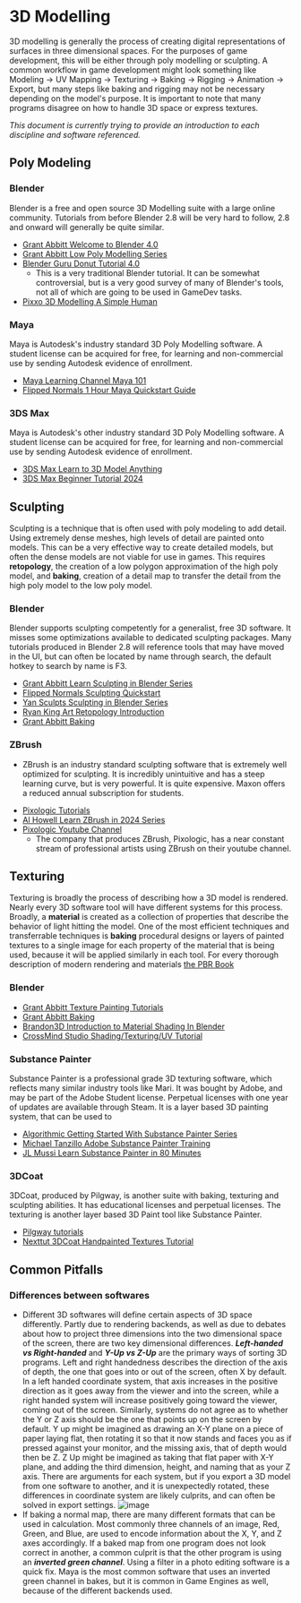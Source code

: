 # 3D Modelling

3D modelling is generally the process of creating digital representations of surfaces in three dimensional spaces. For the purposes of game development, this will be either through poly modelling or sculpting.
A common workflow in game development might look something like Modeling -> UV Mapping -> Texturing -> Baking -> Rigging -> Animation -> Export, but many steps like baking and rigging may not be necessary depending on the model's purpose.
It is important to note that many programs disagree on how to handle 3D space or express textures.

*This document is currently trying to provide an introduction to each discipline and software referenced.*

## Poly Modeling
### Blender 
Blender is a free and open source 3D Modelling suite with a large online community. Tutorials from before Blender 2.8 will be very hard to follow, 2.8 and onward will generally be quite similar.
- [Grant Abbitt Welcome to Blender 4.0](https://www.youtube.com/watch?v=lLqep5Q4MiI)
- [Grant Abbitt Low Poly Modelling Series](https://www.youtube.com/playlist?list=PLn3ukorJv4vsPy9J9x4--pat6jaPqNm11)
- [Blender Guru Donut Tutorial 4.0](https://www.youtube.com/playlist?list=PLjEaoINr3zgEPv5y--4MKpciLaoQYZB1Z)
  - This is a very traditional Blender tutorial. It can be somewhat controversial, but is a very good survey of many of Blender's tools, not all of which are going to be used in GameDev tasks.
- [Pixxo 3D Modelling A Simple Human](https://www.youtube.com/watch?v=9xAumJRKV6A)
### Maya
Maya is Autodesk's industry standard 3D Poly Modelling software. A student license can be acquired for free, for learning and non-commercial use by sending Autodesk evidence of enrollment.
- [Maya Learning Channel Maya 101](https://www.youtube.com/playlist?list=PLD8E5717592CF5C26)
- [Flipped Normals 1 Hour Maya Quickstart Guide](https://www.youtube.com/watch?v=kYQ98Q5UmNo)
### 3DS Max
Maya is Autodesk's other industry standard 3D Poly Modelling software. A student license can be acquired for free, for learning and non-commercial use by sending Autodesk evidence of enrollment. 
- [3DS Max Learn to 3D Model Anything](https://www.youtube.com/watch?v=q2QGaKCyCBM)
- [3DS Max Beginner Tutorial 2024](https://www.youtube.com/watch?v=gVTkLG5EaLE)
## Sculpting
Sculpting is a technique that is often used with poly modeling to add detail. Using extremely dense meshes, high levels of detail are painted onto models. This can be a very effective way to create detailed models, but often the dense models are not viable for use in games. This requires **retopology**, the creation of a low polygon approximation of the high poly model, and **baking**, creation of a detail map to transfer the detail from the high poly model to the low poly model.
### Blender
  Blender supports sculpting competently for a generalist, free 3D software. It misses some optimizations available to dedicated sculpting packages. Many tutorials produced in Blender 2.8 will reference tools that may have moved in the UI, but can often be located by name through search, the default hotkey to search by name is F3.
- [Grant Abbitt Learn Sculpting in Blender Series](https://www.youtube.com/playlist?list=PLn3ukorJv4vvJM7tvjet4PP-LVjJx13oB)
- [Flipped Normals Sculpting Quickstart](https://www.youtube.com/watch?v=Cmi0KoFtc-4)
- [Yan Sculpts Sculpting in Blender Series](https://www.youtube.com/playlist?list=PLvPwLecDlWRCXSVh0nskG810BAerdz9DW)
- [Ryan King Art Retopology Introduction](https://www.youtube.com/watch?v=1myOZaxtHes)
- [Grant Abbitt Baking](https://www.youtube.com/watch?v=MUTdHgif65g)
### ZBrush
* ZBrush is an industry standard sculpting software that is extremely well optimized for sculpting. It is incredibly unintuitive and has a steep learning curve, but is very powerful. It is quite expensive. Maxon offers a reduced annual subscription for students.
- [Pixologic Tutorials](https://zclassroom.com/zclassroom/workshop/getting-started-with-maxon-zbrush)
- [Al Howell Learn ZBrush in 2024 Series](https://www.youtube.com/playlist?list=PLPczLadouqi-wLOizlZHAOLbfEas5Xc0L)
- [Pixologic Youtube Channel](https://www.youtube.com/@MaxonZBrush)
    - The company that produces ZBrush, Pixologic, has a near constant stream of professional artists using ZBrush on their youtube channel.
## Texturing
Texturing is broadly the process of describing how a 3D model is rendered. Nearly every 3D software tool will have different systems for this process. Broadly, a **material** is created as a collection of properties that describe the behavior of light hitting the model. One of the most efficient techniques and transferrable techniques is **baking** procedural designs or layers of painted textures to a single image for each property of the material that is being used, because it will be applied similarly in each tool. For every thorough description of modern rendering and materials [the PBR Book](https://pbr-book.org/)
### Blender
- [Grant Abbitt Texture Painting Tutorials](https://www.youtube.com/playlist?list=PLn3ukorJv4vtvjZvdiOeoSA5kBohtnDOF)
- [Grant Abbitt Baking](https://www.youtube.com/watch?v=MUTdHgif65g)
- [Brandon3D Introduction to Material Shading In Blender](https://www.youtube.com/watch?v=Wg244y2f9Fw&t=35s)
- [CrossMind Studio Shading/Texturing/UV Tutorial](https://www.youtube.com/watch?v=qsXlL1WXEQA)
### Substance Painter
Substance Painter is a professional grade 3D texturing software, which reflects many similar industry tools like Mari. It was bought by Adobe, and may be part of the Adobe Student license. Perpetual licenses with one year of updates are available through Steam. It is a layer based 3D painting system, that can be used to 
- [Algorithmic Getting Started With Substance Painter Series](https://www.y+outube.com/playlist?list=PLB0wXHrWAmCwnqWfKdGEmbtSKN2EzvLrY)
- [Michael Tanzillo Adobe Substance Painter Training](https://www.youtube.com/playlist?list=PLfAG6wq8HC-9CP7VoTHwGvGWJtcScHLYP)
- [JL Mussi Learn Substance Painter in 80 Minutes](https://www.youtube.com/watch?v=s2MOx1Iteik)
### 3DCoat
3DCoat, produced by Pilgway, is another suite with baking, texturing and sculpting abilities. It has educational licenses and perpetual licenses. The texturing is another layer based 3D Paint tool like Substance Painter.
- [Pilgway tutorials](https://3dcoat.com/tutorials/)
- [Nexttut 3DCoat Handpainted Textures Tutorial](https://www.youtube.com/watch?v=ld4qBMBL0fg&t=365s)
## Common Pitfalls
### Differences between softwares
- Different 3D softwares will define certain aspects of 3D space differently. Partly due to rendering backends, as well as due to debates about how to project three dimensions into the two dimensional space of the screen, there are two key dimensional differences. ***Left-handed vs Right-handed*** and ***Y-Up vs Z-Up*** are the primary ways of sorting 3D programs. Left and right handedness describes the direction of the axis of depth, the one that goes into or out of the screen, often X by default. In a left handed coordinate system, that axis increases in the positive direction as it goes away from the viewer and into the screen, while a right handed system will increase positively going toward the viewer, coming out of the screen. Similarly, systems do not agree as to whether the Y or Z axis should be the one that points up on the screen by default. Y up might be imagined as drawing an X-Y plane on a piece of paper laying flat, then rotating it so that it now stands and faces you as if pressed against your monitor, and the missing axis, that of depth would then be Z. Z Up might be imagined as taking that flat paper with X-Y plane, and adding the third dimension, height, and naming that as your Z axis. There are arguments for each system, but if you export a 3D model from one software to another, and it is unexpectedly rotated, these differences in coordinate system are likely culprits, and can often be solved in export settings.
![image](https://github.com/user-attachments/assets/bde6a227-5641-469c-a071-3bbf9b9f90c7)
- If baking a normal map, there are many different formats that can be used in calculation. Most commonly three channels of an image, Red, Green, and Blue, are used to encode information about the X, Y, and Z axes accordingly. If a baked map from one program does not look correct in another, a common culprit is that the other program is using an ***inverted green channel***. Using a filter in a photo editing software is a quick fix. Maya is the most common software that uses an inverted green channel in bakes, but it is common in Game Engines as well, because of the different backends used.

